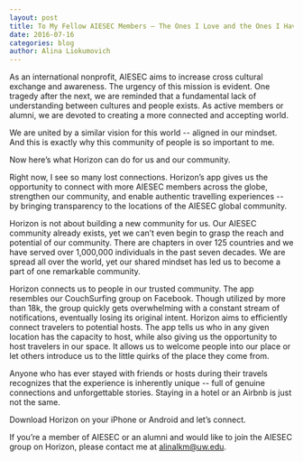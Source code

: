 ```yaml
---
layout: post
title: To My Fellow AIESEC Members – The Ones I Love and the Ones I Have yet to Meet
date: 2016-07-16
categories: blog
author: Alina Liokumovich
---
```


As an international nonprofit, AIESEC aims to increase cross cultural exchange and awareness. The urgency of this mission is evident. One tragedy after the next, we are reminded that a  fundamental lack of understanding between cultures and people exists. As active members or alumni, we are devoted to creating a more connected and accepting world. 

We are united by a similar vision for this world -- aligned in our mindset. And this is exactly why this community of people is so important to me.
 
Now here’s what Horizon can do for us and our community.

Right now, I see so many lost connections. Horizon’s app gives us the opportunity to connect with more AIESEC members across the globe, strengthen our community, and enable authentic travelling experiences -- by bringing transparency to the locations of the AIESEC global community.

Horizon is not about building a new community for us. Our AIESEC community already exists,  yet we can’t even begin to grasp the reach and potential of our community. There are chapters in over 125 countries and we have served over 1,000,000 individuals in the past seven decades. We are spread all over the world, yet our shared mindset has led us to become a part of one remarkable community.

Horizon connects us to people in our trusted community. The app resembles our CouchSurfing group on Facebook. Though utilized by more than 18k, the group quickly gets overwhelming with a constant stream of notifications, eventually losing its original intent. Horizon aims to efficiently connect travelers to potential hosts. The app tells us who in any given location has the capacity to host, while also giving us the opportunity to host travelers in our space. It allows us to welcome people into our place or let others introduce us to the little quirks of the place they come from.

Anyone who has ever stayed with friends or hosts during their travels recognizes that the experience is inherently unique -- full of genuine connections and unforgettable stories. Staying in a hotel or an Airbnb is just not the same.

Download Horizon on your iPhone or Android and let’s connect.

If you’re a member of AIESEC or an alumni and would like to join the AIESEC group on Horizon, please contact me at alinalkm@uw.edu. 